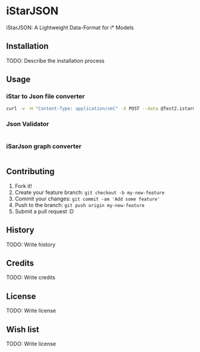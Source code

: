 # iStarJSON

iStarJSON: A Lightweight Data-Format for i* Models

## Installation

TODO: Describe the installation process

## Usage
### iStar to Json file converter
```sh
curl -v -H "Content-Type: application/xml" -X POST --data @Test2.istarml http://testoneosseco.azurewebsites.net/iStarJSONServiceREST/istar/istarToJSON
```
### Json Validator
```sh
```

### iSarJson graph converter
```sh
```


## Contributing

1. Fork it!
2. Create your feature branch: `git checkout -b my-new-feature`
3. Commit your changes: `git commit -am 'Add some feature'`
4. Push to the branch: `git push origin my-new-feature`
5. Submit a pull request :D

## History

TODO: Write history

## Credits

TODO: Write credits

## License

TODO: Write license

## Wish list

TODO: Write license

